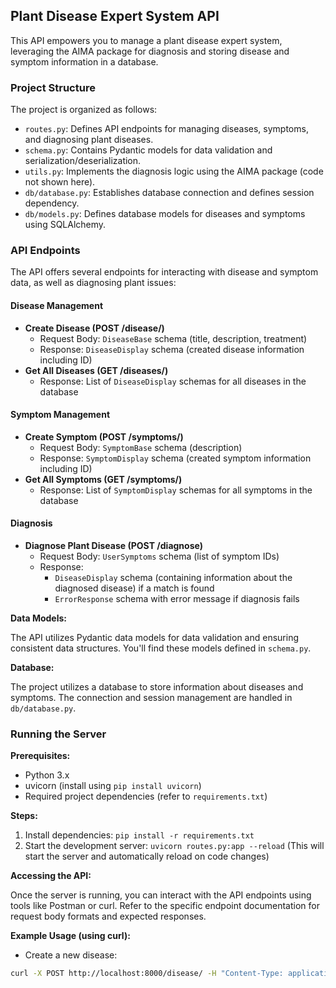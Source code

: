 ## Plant Disease Expert System API

This API empowers you to manage a plant disease expert system, leveraging the AIMA package for diagnosis and storing disease and symptom information in a database.

### Project Structure

The project is organized as follows:

- `routes.py`: Defines API endpoints for managing diseases, symptoms, and diagnosing plant diseases.
- `schema.py`: Contains Pydantic models for data validation and serialization/deserialization. 
- `utils.py`: Implements the diagnosis logic using the AIMA package (code not shown here).
- `db/database.py`: Establishes database connection and defines session dependency.
- `db/models.py`: Defines database models for diseases and symptoms using SQLAlchemy.

### API Endpoints

The API offers several endpoints for interacting with disease and symptom data, as well as diagnosing plant issues:

#### Disease Management

- **Create Disease (POST /disease/)**
   - Request Body: `DiseaseBase` schema (title, description, treatment)
   - Response: `DiseaseDisplay` schema (created disease information including ID)
- **Get All Diseases (GET /diseases/)**
   - Response: List of `DiseaseDisplay` schemas for all diseases in the database

#### Symptom Management

- **Create Symptom (POST /symptoms/)**
   - Request Body: `SymptomBase` schema (description)
   - Response: `SymptomDisplay` schema (created symptom information including ID)
- **Get All Symptoms (GET /symptoms/)**
   - Response: List of `SymptomDisplay` schemas for all symptoms in the database

#### Diagnosis

- **Diagnose Plant Disease (POST /diagnose)**
   - Request Body: `UserSymptoms` schema (list of symptom IDs)
   - Response:
     - `DiseaseDisplay` schema (containing information about the diagnosed disease) if a match is found
     - `ErrorResponse` schema with error message if diagnosis fails

**Data Models:**

The API utilizes Pydantic data models for data validation and ensuring consistent data structures. You'll find these models defined in `schema.py`.

**Database:**

The project utilizes a database to store information about diseases and symptoms. The connection and session management are handled in `db/database.py`.


### Running the Server

**Prerequisites:**

- Python 3.x
- uvicorn (install using `pip install uvicorn`)
- Required project dependencies (refer to `requirements.txt`)

**Steps:**

1. Install dependencies: `pip install -r requirements.txt`
2. Start the development server: `uvicorn routes.py:app --reload` (This will start the server and automatically reload on code changes)

**Accessing the API:**

Once the server is running, you can interact with the API endpoints using tools like Postman or curl. Refer to the specific endpoint documentation for request body formats and expected responses.

**Example Usage (using curl):**

* Create a new disease:

```bash
curl -X POST http://localhost:8000/disease/ -H "Content-Type: application/json" -d '{"title": "Leaf Blight", "description": "Brown spots on leaves", "treatment": "Fungicide"}'
